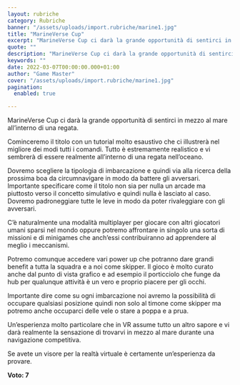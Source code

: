 ```yaml
---
layout: rubriche
category: Rubriche
banner: "/assets/uploads/import.rubriche/marine1.jpg"
title: "MarineVerse Cup"
excerpt: "MarineVerse Cup ci darà la grande opportunità di sentirci in mezzo al mare all’interno di una regata. Cominceremo il titolo con un tutorial molto esaustivo che ci illustrerà nel migliore dei modi tutti i comandi. Tutto è estremamente realistico e vi sembrerà di essere realmente all’interno di una regata nell’oceano. Dovremo scegliere la tipologia di [&hellip"
quote: ""
description: "MarineVerse Cup ci darà la grande opportunità di sentirci in mezzo al mare all’interno di una regata. Cominceremo il titolo con un tutorial molto esaustivo che ci illustrerà nel migliore dei modi tutti i comandi. Tutto è estremamente realistico e vi sembrerà di essere realmente all’interno di una regata nell’oceano. Dovremo scegliere la tipologia di [&hellip"
keywords: ""
date: 2022-03-07T00:00:00.000+01:00
author: "Game Master"
cover: "/assets/uploads/import.rubriche/marine1.jpg"
pagination:
  enabled: true

---
```


MarineVerse Cup ci darà la grande opportunità di sentirci in mezzo al mare all’interno di una regata.

Cominceremo il titolo con un tutorial molto esaustivo che ci illustrerà nel migliore dei modi tutti i comandi. Tutto è estremamente realistico e vi sembrerà di essere realmente all’interno di una regata nell’oceano.

Dovremo scegliere la tipologia di imbarcazione e quindi via alla ricerca della prossima boa da circumnavigare in modo da battere gli avversari. Importante specificare come il titolo non sia per nulla un arcade ma piuttosto verso il concetto simulativo e quindi nulla è lasciato al caso. Dovremo padroneggiare tutte le leve in modo da poter rivaleggiare con gli avversari.

C’è naturalmente una modalità multiplayer per giocare con altri giocatori umani sparsi nel mondo oppure potremo affrontare in singolo una sorta di missioni e di minigames che anch’essi contribuiranno ad apprendere al meglio i meccanismi.

Potremo comunque accedere vari power up che potranno dare grandi benefit a tutta la squadra e a noi come skipper. Il gioco è molto curato anche dal punto di vista grafico e ad esempio il porticciolo che funge da hub per qualunque attività è un vero e proprio piacere per gli occhi.

Importante dire come su ogni imbarcazione noi avremo la possibilità di occupare qualsiasi posizione quindi non solo al timone come skipper ma potremo anche occuparci delle vele o stare a poppa e a prua.

Un’esperienza molto particolare che in VR assume tutto un altro sapore e vi darà realmente la sensazione di trovarvi in mezzo al mare durante una navigazione competitiva.

Se avete un visore per la realtà virtuale è certamente un’esperienza da provare.

**Voto: 7**